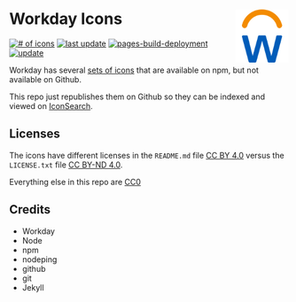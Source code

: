 # Workday Icons [<img alt="Workday Logo" src="/docs/favicon.svg" height="96" align="right"/>](https://www.npmjs.com/search?q=workday%20icons)

[![# of icons](https://img.shields.io/badge/dynamic/json.svg?label=icons&url=https%3A%2F%2Fworkday-icons.svg.zone%2Fstatus.json&query=$.count)](https://workday-icons.svg.zone/)
[![last update](https://img.shields.io/badge/dynamic/json.svg?label=last%20update&url=https%3A%2F%2Fworkday-icons.svg.zone%2Fstatus.json&query=%24.lastmod)](https://workday-icons.svg.zone/)
[![pages-build-deployment](https://github.com/AwesomeLogos/workday-icons/actions/workflows/pages/pages-build-deployment/badge.svg)](https://github.com/AwesomeLogos/workday-icons/actions/workflows/pages/pages-build-deployment)
[![update](https://github.com/AwesomeLogos/workday-icons/actions/workflows/update.yaml/badge.svg)](https://github.com/AwesomeLogos/workday-icons/actions/workflows/update.yaml)

Workday has several [sets of icons](https://www.npmjs.com/search?q=workday%20icons) that are available on npm, but not available on Github.

This repo just republishes them on Github so they can be indexed and viewed on [IconSearch](https://iconsear.ch).


## Licenses

The icons have different licenses in the
`README.md` file [CC BY 4.0](https://creativecommons.org/licenses/by/4.0/)
versus the `LICENSE.txt` file [CC BY-ND 4.0](https://creativecommons.org/licenses/by-nd/4.0/).

Everything else in this repo are [CC0](https://creativecommons.org/publicdomain/zero/1.0/)

## Credits

* Workday
* Node
* npm
* nodeping
* github
* git
* Jekyll
